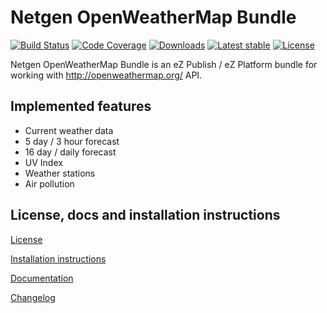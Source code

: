Netgen OpenWeatherMap Bundle
============================
[![Build Status](https://img.shields.io/travis/netgen/NetgenOpenWeatherMapBundle.svg?style=flat-square)](https://travis-ci.org/netgen/NetgenOpenWeatherMapBundle)
[![Code Coverage](https://img.shields.io/codecov/c/github/netgen/NetgenOpenWeatherMapBundle.svg?style=flat-square)](https://codecov.io/gh/netgen/NetgenOpenWeatherMapBundle)
[![Downloads](https://img.shields.io/packagist/dt/netgen/open-weather-map-bundle.svg?style=flat-square)](https://packagist.org/packages/netgen/open-weather-map-bundle)
[![Latest stable](https://img.shields.io/packagist/v/netgen/open-weather-map-bundle.svg?style=flat-square)](https://packagist.org/packages/netgen/open-weather-map-bundle)
[![License](https://img.shields.io/packagist/l/netgen/open-weather-map-bundle.svg?style=flat-square)](https://packagist.org/packages/netgen/open-weather-map-bundle)

Netgen OpenWeatherMap Bundle is an eZ Publish / eZ Platform bundle for working with http://openweathermap.org/ API.

Implemented features
--------------------

* Current weather data
* 5 day / 3 hour forecast
* 16 day / daily forecast
* UV Index
* Weather stations
* Air pollution

License, docs and installation instructions
-------------------------------------

[License](LICENSE)

[Installation instructions](doc/INSTALL.md)

[Documentation](doc/DOC.md)

[Changelog](doc/CHANGELOG.md)

